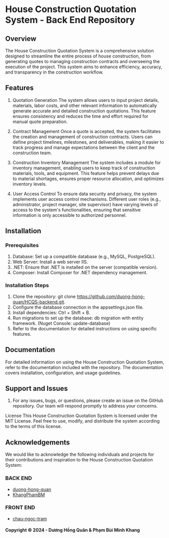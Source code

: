 # House Construction Quotation System - Back End Repository

## Overview
The House Construction Quotation System is a comprehensive solution designed to streamline the entire process of house construction, from generating quotes to managing construction contracts and overseeing the execution of the project. This system aims to enhance efficiency, accuracy, and transparency in the construction workflow.

## Features
1. Quotation Generation
The system allows users to input project details, materials, labor costs, and other relevant information to automatically generate accurate and detailed construction quotations. This feature ensures consistency and reduces the time and effort required for manual quote preparation.

2. Contract Management
Once a quote is accepted, the system facilitates the creation and management of construction contracts. Users can define project timelines, milestones, and deliverables, making it easier to track progress and manage expectations between the client and the construction team.

3. Construction Inventory Management
The system includes a module for inventory management, enabling users to keep track of construction materials, tools, and equipment. This feature helps prevent delays due to material shortages, ensures proper resource allocation, and optimizes inventory levels.

4. User Access Control
To ensure data security and privacy, the system implements user access control mechanisms. Different user roles (e.g., administrator, project manager, site supervisor) have varying levels of access to the system's functionalities, ensuring that sensitive information is only accessible to authorized personnel.

## Installation
### Prerequisites
1. Database: Set up a compatible database (e.g., MySQL, PostgreSQL).
2. Web Server: Install a web server IIS.
3. .NET: Ensure that .NET is installed on the server (compatible version).
4. Composer: Install Composer for .NET dependency management.
### Installation Steps
1. Clone the repository: git clone https://github.com/duong-hong-quan/HCQS-backend.git.
2. Configure the database connection in the appsettings.json file.
3. Install dependencies: Ctrl + Shift + B.
4. Run migrations to set up the database: db migration with entity framework. (Nuget Console: update-database)
5. Refer to the documentation for detailed instructions on using specific features.

## Documentation
For detailed information on using the House Construction Quotation System, refer to the documentation included with the repository. The documentation covers installation, configuration, and usage guidelines.

## Support and Issues
1. For any issues, bugs, or questions, please create an issue on the GitHub repository. Our team will respond promptly to address your concerns.

License
This House Construction Quotation System is licensed under the MIT License. Feel free to use, modify, and distribute the system according to the terms of this license.

## Acknowledgements
We would like to acknowledge the following individuals and projects for their contributions and inspiration to the House Construction Quotation System:

### BACK END
- [duong-hong-quan](https://github.com/duong-hong-quan)
- [KhangPhamBM](https://github.com/KhangPhamBM)

### FRONT END
- [chau-ngoc-tram](https://github.com/ChauNgocTram)


#### Copyright &#169; 2024 - Dương Hồng Quân & Phạm Bùi Minh Khang

